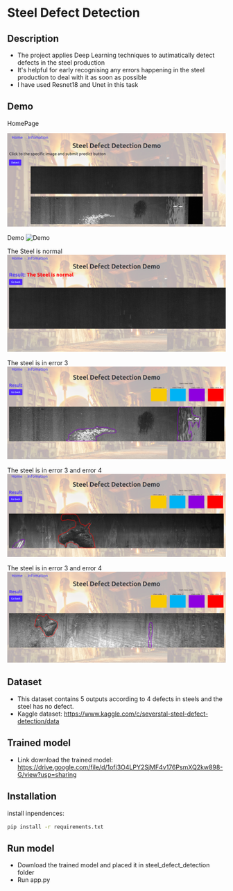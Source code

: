 
# Steel Defect Detection

## Description
- The project applies Deep Learning techniques to autimatically detect defects in the steel production
- It's helpful for early recognising any errors happening in the steel production to deal with it as soon as possible
- I have used Resnet18 and Unet in this task

## Demo
HomePage

![HomePage](https://raw.githubusercontent.com/truongminhphung/Steel_defect_detection/master/demo/homePage.png)

Demo
![Demo](https://raw.githubusercontent.com/truongminhphung/Steel_defect_detection/master/demo/demo.gif)

The Steel is normal
![Normal](https://raw.githubusercontent.com/truongminhphung/Steel_defect_detection/master/demo/normal.png)

The steel is in error 3
![Error](https://raw.githubusercontent.com/truongminhphung/Steel_defect_detection/master/demo/error3.png)

The steel is in error 3 and error 4 
![Error](https://raw.githubusercontent.com/truongminhphung/Steel_defect_detection/master/demo/error_4.png)

The steel is in error 3 and error 4
![Error](https://raw.githubusercontent.com/truongminhphung/Steel_defect_detection/master/demo/error4_1.png)

## Dataset
- This dataset contains 5 outputs according to 4 defects in steels and the steel has no defect.
- Kaggle dataset: https://www.kaggle.com/c/severstal-steel-defect-detection/data

## Trained model
- Link download the trained model: https://drive.google.com/file/d/1ofi3O4LPY2SjMF4v176PsmXQ2kw898-G/view?usp=sharing

## Installation
install inpendences:
```bash
pip install -r requirements.txt
```

## Run model
- Download the trained model and placed it in steel_defect_detection folder
- Run app.py